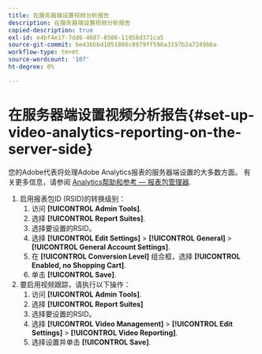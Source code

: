 ```yaml
---
title: 在服务器端设置视频分析报告
description: 在服务器端设置视频分析报告
copied-description: true
exl-id: e4bf4e17-7dd6-4687-8506-11958d371ca5
source-git-commit: be43bbbd1051886c8979ff590a3197b2a7249b6a
workflow-type: tm+mt
source-wordcount: '107'
ht-degree: 0%

---
```


# 在服务器端设置视频分析报告{#set-up-video-analytics-reporting-on-the-server-side}

您的Adobe代表将处理Adobe Analytics报表的服务器端设置的大多数方面。 有关更多信息，请参阅 [Analytics帮助和参考 — 报表包管理器](https://microsite.omniture.com/t2/help/en_US/reference/#Report_Suite_Manager).
1. 启用报表包ID (RSID)的转换级别：
   1. 访问 **[!UICONTROL Admin Tools]**.
   1. 选择 **[!UICONTROL Report Suites]**.
   1. 选择要设置的RSID。
   1. 选择 **[!UICONTROL Edit Settings]** > **[!UICONTROL General]** > **[!UICONTROL General Account Settings]**.
   1. 在 **[!UICONTROL Conversion Level]** 组合框，选择 **[!UICONTROL Enabled, no Shopping Cart]**.
   1. 单击 **[!UICONTROL Save]**.
1. 要启用视频跟踪，请执行以下操作：
   1. 访问 **[!UICONTROL Admin Tools]**.
   1. 选择 **[!UICONTROL Report Suites]**
   1. 选择要设置的RSID。
   1. 选择 **[!UICONTROL Video Management]** > **[!UICONTROL Edit Settings]** > **[!UICONTROL Video Reporting]**.
   1. 选择设置并单击 **[!UICONTROL Save]**.
